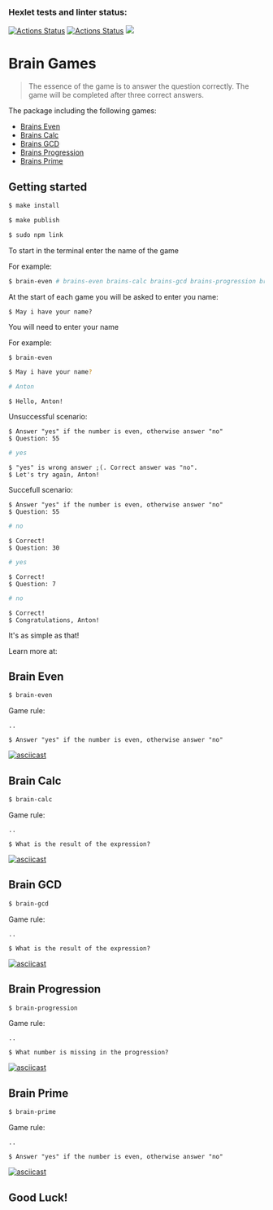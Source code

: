 ### Hexlet tests and linter status:
[![Actions Status](https://github.com/antonsmolko/frontend-project-lvl1/workflows/hexlet-check/badge.svg)](https://github.com/antonsmolko/frontend-project-lvl1/actions?query=workflow%3Ahexlet-check)
[![Actions Status](https://github.com/antonsmolko/frontend-project-lvl1/workflows/CI/badge.svg)](https://github.com/antonsmolko/frontend-project-lvl1/actions?query=workflow%3ACI)
<a href="https://codeclimate.com/github/codeclimate/codeclimate/maintainability"><img src="https://api.codeclimate.com/v1/badges/a99a88d28ad37a79dbf6/maintainability" /></a>

# Brain Games

> The essence of the game is to answer the question correctly. The game will be completed after three correct answers.

The package including the following games:

- [Brains Even](#brains-even)
- [Brains Calc](#brains-calc)
- [Brains GCD](#brains-gcd)
- [Brains Progression](#brains-progression)
- [Brains Prime](#brains-prime)

## Getting started

```sh
$ make install

$ make publish

$ sudo npm link
```

To start in the terminal enter the name of the game

For example:

```sh
$ brain-even # brains-even brains-calc brains-gcd brains-progression brains-prime
```

At the start of each game you will be asked to enter you name:

```
$ May i have your name?
```
You will need to enter your name

For example:

```sh
$ brain-even

$ May i have your name?
```
```sh
# Anton
```
```
$ Hello, Anton!
```

Unsuccessful scenario:

```
$ Answer "yes" if the number is even, otherwise answer "no"
$ Question: 55
```

```sh
# yes
```
```
$ "yes" is wrong answer ;(. Correct answer was "no".
$ Let's try again, Anton!
```

Succefull scenario:
```
$ Answer "yes" if the number is even, otherwise answer "no"
$ Question: 55
```
```sh
# no
```
```
$ Correct!
$ Question: 30
```
```sh
# yes
```
```
$ Correct!
$ Question: 7
```
```sh
# no
```
```
$ Correct!
$ Congratulations, Anton!
```

It's as simple as that!

Learn more at:

## Brain Even

```sh
$ brain-even
```
Game rule:
```
..

$ Answer "yes" if the number is even, otherwise answer "no"
```

[![asciicast](https://asciinema.org/a/C9DEDkPjjdc4QIjAGNvOMPFo2.svg)](https://asciinema.org/a/C9DEDkPjjdc4QIjAGNvOMPFo2)

## Brain Calc

```sh
$ brain-calc
```
Game rule:
```
..

$ What is the result of the expression?
```



[![asciicast](https://asciinema.org/a/TzTqoP1Jn65cR1pHsNIAG5C4O.svg)](https://asciinema.org/a/TzTqoP1Jn65cR1pHsNIAG5C4O)

## Brain GCD

```sh
$ brain-gcd
```
Game rule:
```
..

$ What is the result of the expression?
```

[![asciicast](https://asciinema.org/a/lSRboCe7RtdruemOa8q5tBjfC.svg)](https://asciinema.org/a/lSRboCe7RtdruemOa8q5tBjfC)

## Brain Progression

```sh
$ brain-progression
```
Game rule:
```
..

$ What number is missing in the progression?
```

[![asciicast](https://asciinema.org/a/F1uXNyj5dI9CgbsBwbp8Y2U0L.svg)](https://asciinema.org/a/F1uXNyj5dI9CgbsBwbp8Y2U0L)

## Brain Prime

```sh
$ brain-prime
```
Game rule:
```
..

$ Answer "yes" if the number is even, otherwise answer "no"
```

[![asciicast](https://asciinema.org/a/bDZ756RSIO1w7RADxZjexsmAi.svg)](https://asciinema.org/a/bDZ756RSIO1w7RADxZjexsmAi)

## Good Luck!